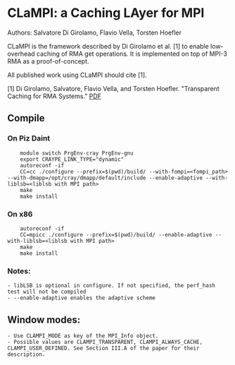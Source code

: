 # CLaMPI: a Caching LAyer for MPI
Authors: Salvatore Di Girolamo, Flavio Vella, Torsten Hoefler

CLaMPI is the framework described by Di Girolamo et al. [1] to enable low-overhead caching of RMA get operations.
It is implemented on top of MPI-3 RMA as a proof-of-concept.

All published work using CLaMPI should cite [1].

[1] Di Girolamo, Salvatore, Flavio Vella, and Torsten Hoefler. "Transparent Caching for RMA Systems." [PDF](https://spcl.inf.ethz.ch/Publications/.pdf/CLaMPI.pdf)

## Compile



### On Piz Daint
``` 
    module switch PrgEnv-cray PrgEnv-gnu
    export CRAYPE_LINK_TYPE="dynamic"
    autoreconf -if
    CC=cc ./configure --prefix=$(pwd)/build/ --with-fompi=<fompi_path> --with-dmapp=/opt/cray/dmapp/default/include --enable-adaptive --with-liblsb=<liblsb with MPI path>
    make
    make install
```

### On x86
```
    autoreconf -if
    CC=mpicc ./configure --prefix=$(pwd)/build/ --enable-adaptive --with-liblsb=<liblsb with MPI path>
    make
    make install
```

### Notes:
    - libLSB is optional in configure. If not specified, the perf_hash test will not be compiled
    - --enable-adaptive enables the adaptive scheme

## Window modes:
    - Use CLAMPI_MODE as key of the MPI_Info object.
    - Possible values are CLAMPI_TRANSPARENT, CLAMPI_ALWAYS_CACHE, CLAMPI_USER_DEFINED. See Section III.A of the paper for their description.
